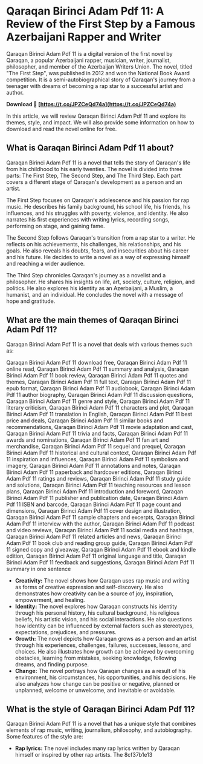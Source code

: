# Qaraqan Birinci Adam Pdf 11: A Review of the First Step by a Famous Azerbaijani Rapper and Writer
 
Qaraqan Birinci Adam Pdf 11 is a digital version of the first novel by Qaraqan, a popular Azerbaijani rapper, musician, writer, journalist, philosopher, and member of the Azerbaijan Writers Union. The novel, titled "The First Step", was published in 2012 and won the National Book Award competition. It is a semi-autobiographical story of Qaraqan's journey from a teenager with dreams of becoming a rap star to a successful artist and author.
 
**Download 🌟 [https://t.co/JPZCeQd74a](https://t.co/JPZCeQd74a)**


 
In this article, we will review Qaraqan Birinci Adam Pdf 11 and explore its themes, style, and impact. We will also provide some information on how to download and read the novel online for free.
 
## What is Qaraqan Birinci Adam Pdf 11 about?
 
Qaraqan Birinci Adam Pdf 11 is a novel that tells the story of Qaraqan's life from his childhood to his early twenties. The novel is divided into three parts: The First Step, The Second Step, and The Third Step. Each part covers a different stage of Qaraqan's development as a person and an artist.
 
The First Step focuses on Qaraqan's adolescence and his passion for rap music. He describes his family background, his school life, his friends, his influences, and his struggles with poverty, violence, and identity. He also narrates his first experiences with writing lyrics, recording songs, performing on stage, and gaining fame.
 
The Second Step follows Qaraqan's transition from a rap star to a writer. He reflects on his achievements, his challenges, his relationships, and his goals. He also reveals his doubts, fears, and insecurities about his career and his future. He decides to write a novel as a way of expressing himself and reaching a wider audience.
 
The Third Step chronicles Qaraqan's journey as a novelist and a philosopher. He shares his insights on life, art, society, culture, religion, and politics. He also explores his identity as an Azerbaijani, a Muslim, a humanist, and an individual. He concludes the novel with a message of hope and gratitude.
 
## What are the main themes of Qaraqan Birinci Adam Pdf 11?
 
Qaraqan Birinci Adam Pdf 11 is a novel that deals with various themes such as:
 
Qaraqan Birinci Adam Pdf 11 download free,  Qaraqan Birinci Adam Pdf 11 online read,  Qaraqan Birinci Adam Pdf 11 summary and analysis,  Qaraqan Birinci Adam Pdf 11 book review,  Qaraqan Birinci Adam Pdf 11 quotes and themes,  Qaraqan Birinci Adam Pdf 11 full text,  Qaraqan Birinci Adam Pdf 11 epub format,  Qaraqan Birinci Adam Pdf 11 audiobook,  Qaraqan Birinci Adam Pdf 11 author biography,  Qaraqan Birinci Adam Pdf 11 discussion questions,  Qaraqan Birinci Adam Pdf 11 genre and style,  Qaraqan Birinci Adam Pdf 11 literary criticism,  Qaraqan Birinci Adam Pdf 11 characters and plot,  Qaraqan Birinci Adam Pdf 11 translation in English,  Qaraqan Birinci Adam Pdf 11 best price and deals,  Qaraqan Birinci Adam Pdf 11 similar books and recommendations,  Qaraqan Birinci Adam Pdf 11 movie adaptation and cast,  Qaraqan Birinci Adam Pdf 11 trivia and facts,  Qaraqan Birinci Adam Pdf 11 awards and nominations,  Qaraqan Birinci Adam Pdf 11 fan art and merchandise,  Qaraqan Birinci Adam Pdf 11 sequel and prequel,  Qaraqan Birinci Adam Pdf 11 historical and cultural context,  Qaraqan Birinci Adam Pdf 11 inspiration and influences,  Qaraqan Birinci Adam Pdf 11 symbolism and imagery,  Qaraqan Birinci Adam Pdf 11 annotations and notes,  Qaraqan Birinci Adam Pdf 11 paperback and hardcover editions,  Qaraqan Birinci Adam Pdf 11 ratings and reviews,  Qaraqan Birinci Adam Pdf 11 study guide and solutions,  Qaraqan Birinci Adam Pdf 11 teaching resources and lesson plans,  Qaraqan Birinci Adam Pdf 11 introduction and foreword,  Qaraqan Birinci Adam Pdf 11 publisher and publication date,  Qaraqan Birinci Adam Pdf 11 ISBN and barcode,  Qaraqan Birinci Adam Pdf 11 page count and dimensions,  Qaraqan Birinci Adam Pdf 11 cover design and illustration,  Qaraqan Birinci Adam Pdf 11 sample chapters and excerpts,  Qaraqan Birinci Adam Pdf 11 interview with the author,  Qaraqan Birinci Adam Pdf 11 podcast and video reviews,  Qaraqan Birinci Adam Pdf 11 social media and hashtags,  Qaraqan Birinci Adam Pdf 11 related articles and news,  Qaraqan Birinci Adam Pdf 11 book club and reading group guide,  Qaraqan Birinci Adam Pdf 11 signed copy and giveaway,  Qaraqan Birinci Adam Pdf 11 ebook and kindle edition,  Qaraqan Birinci Adam Pdf 11 original language and title,  Qaraqan Birinci Adam Pdf 11 feedback and suggestions,  Qaraqan Birinci Adam Pdf 11 summary in one sentence
 
- **Creativity:** The novel shows how Qaraqan uses rap music and writing as forms of creative expression and self-discovery. He also demonstrates how creativity can be a source of joy, inspiration, empowerment, and healing.
- **Identity:** The novel explores how Qaraqan constructs his identity through his personal history, his cultural background, his religious beliefs, his artistic vision, and his social interactions. He also questions how identity can be influenced by external factors such as stereotypes, expectations, prejudices, and pressures.
- **Growth:** The novel depicts how Qaraqan grows as a person and an artist through his experiences, challenges, failures, successes, lessons, and choices. He also illustrates how growth can be achieved by overcoming obstacles, learning from mistakes, seeking knowledge, following dreams, and finding purpose.
- **Change:** The novel portrays how Qaraqan changes as a result of his environment,
his circumstances,
his opportunities,
and his decisions.
He also analyzes how change can be positive or negative,
planned or unplanned,
welcome or unwelcome,
and inevitable or avoidable.

## What is the style of Qaraqan Birinci Adam Pdf 11?
 
Qaraqan Birinci Adam Pdf 11 is a novel that has a unique style that combines elements of rap music, writing, journalism, philosophy, and autobiography. Some features of the style are:

- **Rap lyrics:** The novel includes many rap lyrics written by Qaraqan himself or inspired by other rap artists. The 8cf37b1e13


